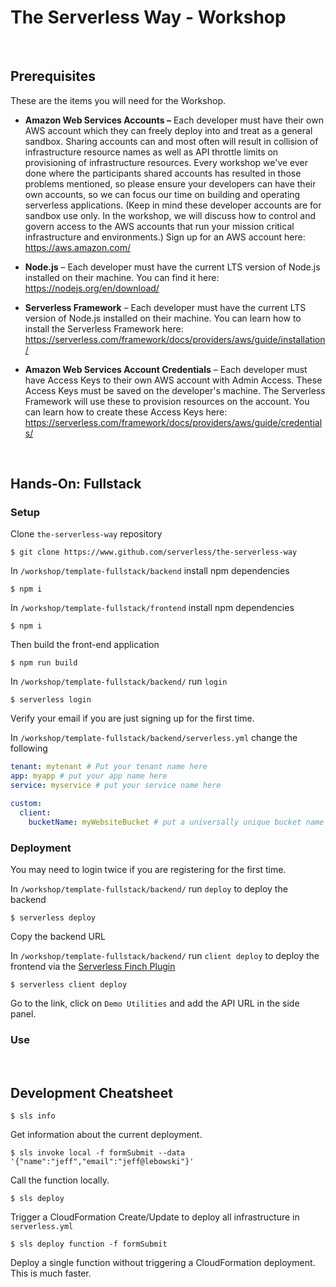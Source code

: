 # The Serverless Way - Workshop

<br/>

## Prerequisites

These are the items you will need for the Workshop.

* **Amazon Web Services Accounts –** Each developer must have their own AWS account which they can freely deploy into and treat as a general sandbox.  Sharing accounts can and most often will result in collision of infrastructure resource names as well as API throttle limits on provisioning of infrastructure resources.  Every workshop we've ever done where the participants shared accounts has resulted in those problems mentioned, so please ensure your developers can have their own accounts, so we can focus our time on building and operating serverless applications.  (Keep in mind these developer accounts are for sandbox use only. In the workshop, we will discuss how to control and govern access to the AWS accounts that run your mission critical infrastructure and environments.)  Sign up for an AWS account here: https://aws.amazon.com/

* **Node.js** – Each developer must have the current LTS version of Node.js installed on their machine. You can find it here:  https://nodejs.org/en/download/

* **Serverless Framework** – Each developer must have the current LTS version of Node.js installed on their machine. You can learn how to install the Serverless Framework here:  https://serverless.com/framework/docs/providers/aws/guide/installation/

* **Amazon Web Services Account Credentials** – Each developer must have Access Keys to their own AWS account with Admin Access.  These Access Keys must be saved on the developer's machine.  The Serverless Framework will use these to provision resources on the account.  You can learn how to create these Access Keys here: https://serverless.com/framework/docs/providers/aws/guide/credentials/

<br/>

## Hands-On: Fullstack

### Setup

Clone `the-serverless-way` repository

```text
$ git clone https://www.github.com/serverless/the-serverless-way
```

In `/workshop/template-fullstack/backend` install npm dependencies

```text
$ npm i
```

In `/workshop/template-fullstack/frontend` install npm dependencies

```text
$ npm i
```

Then build the front-end application

```text
$ npm run build
```

In `/workshop/template-fullstack/backend/` run `login`

```text
$ serverless login
```

Verify your email if you are just signing up for the first time.

In `/workshop/template-fullstack/backend/serverless.yml` change the following

```yaml
tenant: mytenant # Put your tenant name here
app: myapp # put your app name here
service: myservice # put your service name here

custom:
  client:
    bucketName: myWebsiteBucket # put a universally unique bucket name here
```

### Deployment

You may need to login twice if you are registering for the first time.

In `/workshop/template-fullstack/backend/` run `deploy` to deploy the backend

```text
$ serverless deploy
```

Copy the backend URL

In `/workshop/template-fullstack/backend/` run `client deploy` to deploy the frontend via the [Serverless Finch Plugin](https://github.com/fernando-mc/serverless-finch)

```text
$ serverless client deploy
```
Go to the link, click on `Demo Utilities` and add the API URL in the side panel.

### Use

<br/>

## Development Cheatsheet

```text
$ sls info
```

Get information about the current deployment.

```text
$ sls invoke local -f formSubmit --data '{"name":"jeff","email":"jeff@lebowski"}'
```

Call the function locally.

```text
$ sls deploy
```

Trigger a CloudFormation Create/Update to deploy all infrastructure in `serverless.yml`

```text
$ sls deploy function -f formSubmit
```

Deploy a single function without triggering a CloudFormation deployment.  This is much faster.






